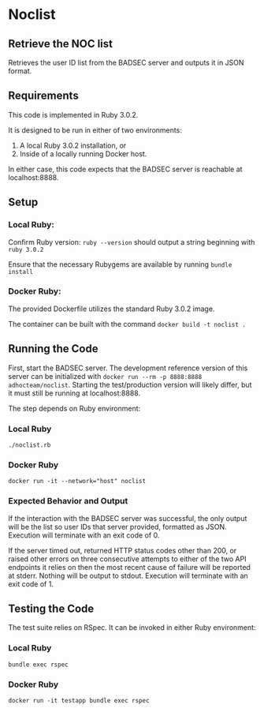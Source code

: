 # Noclist

## Retrieve the NOC list

Retrieves the user ID list from the BADSEC server and outputs it in JSON format.

## Requirements

This code is implemented in Ruby 3.0.2.

It is designed to be run in either of two environments: 

1. A local Ruby 3.0.2 installation, or
2. Inside of a locally running Docker host.

In either case, this code expects that the BADSEC server is reachable at localhost:8888.

## Setup

### Local Ruby: 

Confirm Ruby version: `ruby --version` should output a string beginning with `ruby 3.0.2`

Ensure that the necessary Rubygems are available by running `bundle install`

### Docker Ruby:

The provided Dockerfile utilizes the standard Ruby 3.0.2 image. 

The container can be built with the command `docker build -t noclist .`

## Running the Code

First, start the BADSEC server. The development reference version of this server can be
initialized with `docker run --rm -p 8888:8888 adhocteam/noclist`. Starting the test/production
version will likely differ, but it must still be running at localhost:8888.

The step depends on Ruby environment:

### Local Ruby

`./noclist.rb`

### Docker Ruby

`docker run -it --network="host" noclist`

### Expected Behavior and Output

If the interaction with the BADSEC server was successful, the only output will be the 
list so user IDs that server provided, formatted as JSON. Execution will terminate with 
an exit code of 0.

If the server timed out, returned HTTP status codes other than 200, or raised other errors
on three consecutive attempts to either of the two API endpoints it relies on then the 
most recent cause of failure will be reported at stderr. Nothing will be output to stdout.
Execution will terminate with an exit code of 1.

## Testing the Code

The test suite relies on RSpec. It can be invoked in either Ruby environment: 

### Local Ruby

`bundle exec rspec`

### Docker Ruby

`docker run -it testapp bundle exec rspec`
